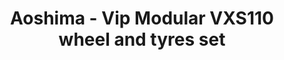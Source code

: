 ---
layout: product
title: "Aoshima - Vip Modular VXS110 wheel and tyres set"
price: "TBA" 
desc: "N/A"
img_path: "/assets/img/AO09086.webp"
brand: "N/A"
available: false
special_offer: false
new: false
soon: false
cat: "010000"
subcat: "013700"
subsubcat: "0N/A"
sifra: "AO09086"
popular: false
spec: false
---